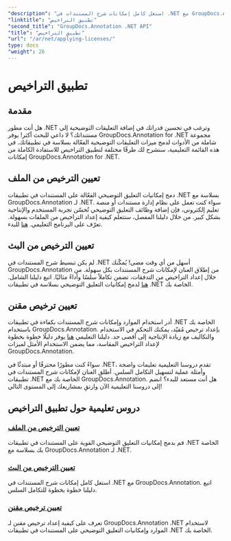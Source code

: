 ```yaml
---
"description": "استغل كامل إمكانات شرح المستندات في .NET مع GroupDocs.Annotation. اتبع دروسنا التعليمية خطوة بخطوة لدمج سلس."
"linktitle": "تطبيق التراخيص"
"second_title": "GroupDocs.Annotation .NET API"
"title": "تطبيق التراخيص"
"url": "/ar/net/applying-licenses/"
type: docs
"weight": 26
---
```


# تطبيق التراخيص

## مقدمة

هل أنت مطور .NET وترغب في تحسين قدراتك في إضافة التعليقات التوضيحية إلى مستنداتك؟ لا داعي للبحث أكثر! يوفر GroupDocs.Annotation for .NET مجموعة شاملة من الأدوات لدمج ميزات التعليقات التوضيحية الفعّالة بسلاسة في تطبيقاتك. في هذه القائمة التعليمية، سنشرح لك طرقًا مختلفة لتطبيق التراخيص للاستفادة الكاملة من إمكانات GroupDocs.Annotation for .NET.

## تعيين الترخيص من الملف
دمج إمكانيات التعليق التوضيحي الفعّالة على المستندات في تطبيقات .NET بسلاسة مع GroupDocs.Annotation لـ .NET. سواء كنت تعمل على نظام إدارة مستندات أو منصة تعليم إلكتروني، فإن إضافة وظائف التعليق التوضيحي تُحسّن تجربة المستخدم والإنتاجية بشكل كبير. من خلال دليلنا المفصل، ستتعلم كيفية إعداد التراخيص من الملفات بسهولة. تعرّف على البرنامج التعليمي. [هنا](./set-license-from-file/) للبدء.

## تعيين الترخيص من البث
لم يكن تبسيط شرح المستندات في .NET أسهل من أي وقت مضى! يُمكّنك GroupDocs.Annotation من إطلاق العنان لإمكانات شرح المستندات بكل سهولة. من خلال إعداد التراخيص من التدفقات، تضمن تكاملاً سلسًا وأداءً مثاليًا. اتبع دليلنا الشامل. [هنا](./set-license-from-stream/) لدمج إمكانيات التعليق التوضيحي بسلاسة في تطبيقات .NET الخاصة بك.

## تعيين ترخيص مقنن
أدر استخدام الموارد وإمكانات شرح المستندات بكفاءة في تطبيقات .NET الخاصة بك باستخدام GroupDocs.Annotation. بإعداد ترخيص مُقيّد، يمكنك التحكم في الاستخدام والتكاليف مع زيادة الإنتاجية إلى أقصى حد. دليلنا التعليمي [هنا](./set-metered-license/) يوفر دليلًا خطوة بخطوة لإعداد التراخيص المقاسة، مما يضمن الاستخدام الأمثل لميزات GroupDocs.Annotation.

سواءً كنت مطورًا محترفًا أو مبتدئًا في .NET، تقدم دروسنا التعليمية تعليمات واضحة وأمثلة عملية لتسهيل التكامل السلس. أطلق العنان لإمكانات شرح المستندات في تطبيقات .NET الخاصة بك مع GroupDocs.Annotation. هل أنت مستعد للبدء؟ انضم إلى دروسنا التعليمية الآن وارتقِ بمشاريعك إلى المستوى التالي!

## دروس تعليمية حول تطبيق التراخيص
### [تعيين الترخيص من الملف](./set-license-from-file/)
قم بدمج إمكانيات التعليق التوضيحي القوية على المستندات في تطبيقات .NET الخاصة بك بسلاسة مع GroupDocs.Annotation لـ .NET.
### [تعيين الترخيص من البث](./set-license-from-stream/)
استغل كامل إمكانات شرح المستندات في .NET مع GroupDocs.Annotation. اتبع دليلنا خطوة بخطوة للتكامل السلس.
### [تعيين ترخيص مقنن](./set-metered-license/)
تعرف على كيفية إعداد ترخيص مقنن لـ GroupDocs.Annotation .NET لاستخدام الموارد وإمكانيات التعليق التوضيحي على المستندات في تطبيقات .NET الخاصة بك.
